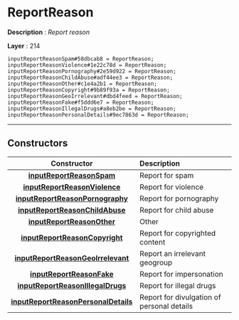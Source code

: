 # ReportReason

**Description** : *Report reason*

**Layer** : 214

```tl
inputReportReasonSpam#58dbcab8 = ReportReason;
inputReportReasonViolence#1e22c78d = ReportReason;
inputReportReasonPornography#2e59d922 = ReportReason;
inputReportReasonChildAbuse#adf44ee3 = ReportReason;
inputReportReasonOther#c1e4a2b1 = ReportReason;
inputReportReasonCopyright#9b89f93a = ReportReason;
inputReportReasonGeoIrrelevant#dbd4feed = ReportReason;
inputReportReasonFake#f5ddd6e7 = ReportReason;
inputReportReasonIllegalDrugs#a8eb2be = ReportReason;
inputReportReasonPersonalDetails#9ec7863d = ReportReason;
```

---

## Constructors

| Constructor | Description |
| :---: | :--- |
| [**inputReportReasonSpam**](constructor/inputReportReasonSpam) | Report for spam |
| [**inputReportReasonViolence**](constructor/inputReportReasonViolence) | Report for violence |
| [**inputReportReasonPornography**](constructor/inputReportReasonPornography) | Report for pornography |
| [**inputReportReasonChildAbuse**](constructor/inputReportReasonChildAbuse) | Report for child abuse |
| [**inputReportReasonOther**](constructor/inputReportReasonOther) | Other |
| [**inputReportReasonCopyright**](constructor/inputReportReasonCopyright) | Report for copyrighted content |
| [**inputReportReasonGeoIrrelevant**](constructor/inputReportReasonGeoIrrelevant) | Report an irrelevant geogroup |
| [**inputReportReasonFake**](constructor/inputReportReasonFake) | Report for impersonation |
| [**inputReportReasonIllegalDrugs**](constructor/inputReportReasonIllegalDrugs) | Report for illegal drugs |
| [**inputReportReasonPersonalDetails**](constructor/inputReportReasonPersonalDetails) | Report for divulgation of personal details |
